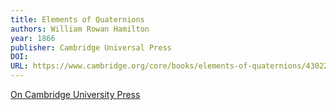 ```yaml
---
title: Elements of Quaternions
authors: William Rowan Hamilton
year: 1866
publisher: Cambridge Universal Press
DOI: 
URL: https://www.cambridge.org/core/books/elements-of-quaternions/430221C35C95905424C689D4367933CE
---
```


[On Cambridge University Press](https://www.cambridge.org/core/books/elements-of-quaternions/430221C35C95905424C689D4367933CE)
